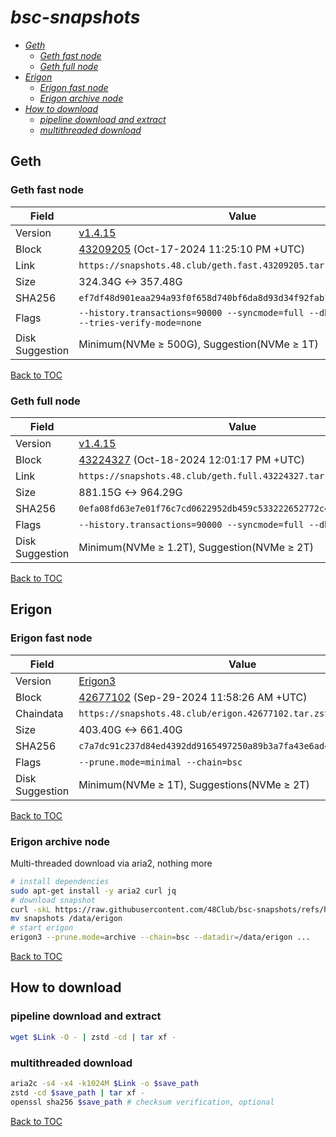 # *bsc-snapshots*


- *[Geth](#geth)*
    - *[Geth fast node](#geth-fast-node)*
    - *[Geth full node](#geth-full-node)*
- *[Erigon](#erigon)*
    - *[Erigon fast node](#erigon-fast-node)*
    - *[Erigon archive node](#erigon-archive-node)*
- *[How to download](#how-to-download)*
    - *[pipeline download and extract](#pipeline-download-and-extract)*
    - *[multithreaded download](#multithreaded-download)*

## Geth
### Geth fast node

| Field |Value |
| --- | --- |
| Version | [v1.4.15](https://github.com/bnb-chain/bsc/releases/tag/v1.4.15) |
| Block | [43209205](https://bscscan.com/block/43209205) (Oct-17-2024 11:25:10 PM +UTC) |
| Link | `https://snapshots.48.club/geth.fast.43209205.tar.zst` |
| Size | 324.34G <-> 357.48G |
| SHA256 | `ef7df48d901eaa294a93f0f658d740bf6da8d93d34f92fab1f77ee92d4da5f87` |
| Flags | `--history.transactions=90000 --syncmode=full --db.engine=pebble --tries-verify-mode=none` |
| Disk Suggestion | Minimum(NVMe ≥ 500G), Suggestion(NVMe ≥ 1T) |

[Back to TOC](#bsc-snapshots)

### Geth full node

| Field |Value |
| --- | --- |
| Version | [v1.4.15](https://github.com/bnb-chain/bsc/releases/tag/v1.4.15) |
| Block | [43224327](https://bscscan.com/block/43224327) (Oct-18-2024 12:01:17 PM +UTC) |
| Link | `https://snapshots.48.club/geth.full.43224327.tar.zst` |
| Size | 881.15G <-> 964.29G |
| SHA256 | `0efa08fd63e7e01f76c7cd0622952db459c533222652772c4a58d562927d107c` |
| Flags | `--history.transactions=90000 --syncmode=full --db.engine=pebble` |
| Disk Suggestion | Minimum(NVMe ≥ 1.2T), Suggestion(NVMe ≥ 2T) |

[Back to TOC](#bsc-snapshots)

## Erigon
### Erigon fast node

| Field |Value |
| --- | --- |
| Version | [Erigon3](https://github.com/node-real/bsc-erigon/tree/f10d0fe007494b2948ee9805a2e8727380bdb315) |
| Block | [42677102](https://bscscan.com/block/42677102) (Sep-29-2024 11:58:26 AM +UTC) |
| Chaindata | `https://snapshots.48.club/erigon.42677102.tar.zst` |
| Size | 403.40G <-> 661.40G |
| SHA256 | `c7a7dc91c237d84ed4392dd9165497250a89b3a7fa43e6ad42540f68066de174` |
| Flags | `--prune.mode=minimal --chain=bsc` |
| Disk Suggestion | Minimum(NVMe ≥ 1T), Suggestions(NVMe ≥ 2T) |

[Back to TOC](#bsc-snapshots)

### Erigon archive node

Multi-threaded download via aria2, nothing more

```bash
# install dependencies
sudo apt-get install -y aria2 curl jq
# download snapshot
curl -skL https://raw.githubusercontent.com/48Club/bsc-snapshots/refs/heads/main/script/erigon_archive_download.sh | bash
mv snapshots /data/erigon
# start erigon
erigon3 --prune.mode=archive --chain=bsc --datadir=/data/erigon ...
```

[Back to TOC](#bsc-snapshots)

## How to download
### pipeline download and extract

```bash
wget $Link -O - | zstd -cd | tar xf -
```

### multithreaded download

```bash
aria2c -s4 -x4 -k1024M $Link -o $save_path
zstd -cd $save_path | tar xf -
openssl sha256 $save_path # checksum verification, optional
```

[Back to TOC](#bsc-snapshots)
